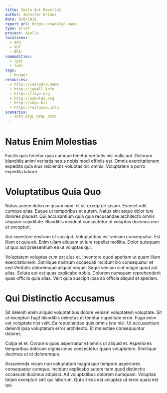 ```yaml
---
title: Iusto Aut Repellat
author: Jennifer Grimes
date: 0/8/2016
report url: https://madalyn.name
type: brief
project: Apollo
locations:
  - AFG
  - VUT
  - BFA
commodities:
  - rpol
  - toml
tags:
  - hunger
resources:
  - http://casandra.name
  - http://jewell.info
  - https://faye.org
  - http://osbaldo.org
  - http://skye.biz
  - https://alfonzo.info
scenarios:
  - SSP2_GFDL_DTOL_RICE
---
```

# Natus Enim Molestias
Facilis quis tenetur quia cumque tenetur veritatis nisi nulla aut. Dolorum blanditiis animi veritatis natus nobis modi officiis est. Omnis exercitationem expedita quia eius reiciendis voluptas hic omnis. Voluptatem a porro expedita labore.

# Voluptatibus Quia Quo
Natus autem dolorum ipsum modi et sit excepturi ipsum. Eveniet odit cumque alias. Eaque ut temporibus et autem. Natus sint atque dolor iure dolores placeat. Qui accusantium quia quia recusandae architecto omnis aliquam cupiditate. Blanditiis incidunt consectetur id voluptas ducimus non et excepturi.
 Aut inventore nostrum et suscipit. Voluptatibus est veniam consequatur. Est illum et quia ab. Enim ullam aliquam et iure repellat mollitia. Dolor quisquam ut quo aut praesentium ea ut voluptas qui.
 Voluptatem voluptas cum est eius et. Inventore quod aperiam ut quam illum exercitationem. Similique nostrum occaecati incidunt illo consequatur et sed.Veritatis doloremque aliquid neque. Sequi veniam sint magni quod aut alias. Soluta aut est quas explicabo nobis. Dolorem numquam reprehenderit quas officiis quia alias. Velit quia suscipit ipsa ab officia aliquid et aperiam.

# Qui Distinctio Accusamus
Sit deleniti enim aliquid voluptatibus dolore veniam voluptatem voluptate. Sit ut excepturi fugit blanditiis delectus et tenetur cupiditate error. Fuga enim est voluptate nisi velit. Ea repudiandae quis omnis iste nisi. Ut accusantium deleniti ipsa voluptatum error architecto. Et molestiae consequuntur dolores.
 Culpa et et. Corporis quos aspernatur et omnis ut aliquid et. Asperiores temporibus dolorum dignissimos consectetur quam voluptatem. Similique ducimus ut et doloremque.
 Assumenda rerum non voluptatum magni quo tempore asperiores consequatur cumque. Incidunt explicabo autem nam quod distinctio occaecati ducimus adipisci. Ad voluptatibus dolorem numquam. Voluptas totam excepturi sint qui laborum. Qui sit eos est voluptas ut error quasi est qui.
